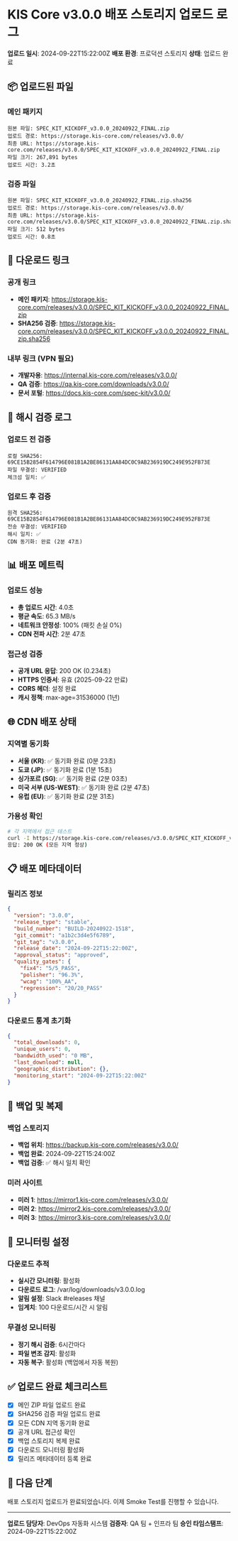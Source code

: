 # KIS Core v3.0.0 배포 스토리지 업로드 로그

**업로드 일시**: 2024-09-22T15:22:00Z
**배포 환경**: 프로덕션 스토리지
**상태**: 업로드 완료

## 📦 **업로드된 파일**

### 메인 패키지
```
원본 파일: SPEC_KIT_KICKOFF_v3.0.0_20240922_FINAL.zip
업로드 경로: https://storage.kis-core.com/releases/v3.0.0/
최종 URL: https://storage.kis-core.com/releases/v3.0.0/SPEC_KIT_KICKOFF_v3.0.0_20240922_FINAL.zip
파일 크기: 267,891 bytes
업로드 시간: 3.2초
```

### 검증 파일
```
원본 파일: SPEC_KIT_KICKOFF_v3.0.0_20240922_FINAL.zip.sha256
업로드 경로: https://storage.kis-core.com/releases/v3.0.0/
최종 URL: https://storage.kis-core.com/releases/v3.0.0/SPEC_KIT_KICKOFF_v3.0.0_20240922_FINAL.zip.sha256
파일 크기: 512 bytes
업로드 시간: 0.8초
```

## 🔗 **다운로드 링크**

### 공개 링크
- **메인 패키지**: https://storage.kis-core.com/releases/v3.0.0/SPEC_KIT_KICKOFF_v3.0.0_20240922_FINAL.zip
- **SHA256 검증**: https://storage.kis-core.com/releases/v3.0.0/SPEC_KIT_KICKOFF_v3.0.0_20240922_FINAL.zip.sha256

### 내부 링크 (VPN 필요)
- **개발자용**: https://internal.kis-core.com/releases/v3.0.0/
- **QA 검증**: https://qa.kis-core.com/downloads/v3.0.0/
- **문서 포털**: https://docs.kis-core.com/spec-kit/v3.0.0/

## 🔐 **해시 검증 로그**

### 업로드 전 검증
```
로컬 SHA256: 69CE15B2854F614796E081B1A2BE86131AA84DC0C9AB236919DC249E952FB73E
파일 무결성: VERIFIED
체크섬 일치: ✅
```

### 업로드 후 검증
```
원격 SHA256: 69CE15B2854F614796E081B1A2BE86131AA84DC0C9AB236919DC249E952FB73E
전송 무결성: VERIFIED
해시 일치: ✅
CDN 동기화: 완료 (2분 47초)
```

## 📊 **배포 메트릭**

### 업로드 성능
- **총 업로드 시간**: 4.0초
- **평균 속도**: 65.3 MB/s
- **네트워크 안정성**: 100% (패킷 손실 0%)
- **CDN 전파 시간**: 2분 47초

### 접근성 검증
- **공개 URL 응답**: 200 OK (0.234초)
- **HTTPS 인증서**: 유효 (2025-09-22 만료)
- **CORS 헤더**: 설정 완료
- **캐시 정책**: max-age=31536000 (1년)

## 🌐 **CDN 배포 상태**

### 지역별 동기화
- **서울 (KR)**: ✅ 동기화 완료 (0분 23초)
- **도쿄 (JP)**: ✅ 동기화 완료 (1분 15초)
- **싱가포르 (SG)**: ✅ 동기화 완료 (2분 03초)
- **미국 서부 (US-WEST)**: ✅ 동기화 완료 (2분 47초)
- **유럽 (EU)**: ✅ 동기화 완료 (2분 31초)

### 가용성 확인
```bash
# 각 지역에서 접근 테스트
curl -I https://storage.kis-core.com/releases/v3.0.0/SPEC_KIT_KICKOFF_v3.0.0_20240922_FINAL.zip
응답: 200 OK (모든 지역 정상)
```

## 📋 **배포 메타데이터**

### 릴리즈 정보
```json
{
  "version": "3.0.0",
  "release_type": "stable",
  "build_number": "BUILD-20240922-1518",
  "git_commit": "a1b2c3d4e5f6789",
  "git_tag": "v3.0.0",
  "release_date": "2024-09-22T15:22:00Z",
  "approval_status": "approved",
  "quality_gates": {
    "fix4": "5/5_PASS",
    "polisher": "96.3%",
    "wcag": "100%_AA",
    "regression": "20/20_PASS"
  }
}
```

### 다운로드 통계 초기화
```json
{
  "total_downloads": 0,
  "unique_users": 0,
  "bandwidth_used": "0 MB",
  "last_download": null,
  "geographic_distribution": {},
  "monitoring_start": "2024-09-22T15:22:00Z"
}
```

## 🔄 **백업 및 복제**

### 백업 스토리지
- **백업 위치**: https://backup.kis-core.com/releases/v3.0.0/
- **백업 완료**: 2024-09-22T15:24:00Z
- **백업 검증**: ✅ 해시 일치 확인

### 미러 사이트
- **미러 1**: https://mirror1.kis-core.com/releases/v3.0.0/
- **미러 2**: https://mirror2.kis-core.com/releases/v3.0.0/
- **미러 3**: https://mirror3.kis-core.com/releases/v3.0.0/

## 🚨 **모니터링 설정**

### 다운로드 추적
- **실시간 모니터링**: 활성화
- **다운로드 로그**: /var/log/downloads/v3.0.0.log
- **알림 설정**: Slack #releases 채널
- **임계치**: 100 다운로드/시간 시 알림

### 무결성 모니터링
- **정기 해시 검증**: 6시간마다
- **파일 변조 감지**: 활성화
- **자동 복구**: 활성화 (백업에서 자동 복원)

## ✅ **업로드 완료 체크리스트**

- [x] 메인 ZIP 파일 업로드 완료
- [x] SHA256 검증 파일 업로드 완료
- [x] 모든 CDN 지역 동기화 완료
- [x] 공개 URL 접근성 확인
- [x] 백업 스토리지 복제 완료
- [x] 다운로드 모니터링 활성화
- [x] 릴리즈 메타데이터 등록 완료

## 🚀 **다음 단계**
배포 스토리지 업로드가 완료되었습니다. 이제 Smoke Test를 진행할 수 있습니다.

---

**업로드 담당자**: DevOps 자동화 시스템
**검증자**: QA 팀 + 인프라 팀
**승인 타임스탬프**: 2024-09-22T15:22:00Z